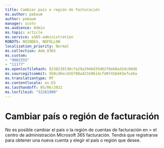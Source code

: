 ```yaml
---
title: Cambiar país o región de facturación
ms.author: pebaum
author: pebaum
manager: scotv
ms.audience: Admin
ms.topic: article
ms.service: o365-administration
ROBOTS: NOINDEX, NOFOLLOW
localization_priority: Normal
ms.collection: Adm_O365
ms.custom:
- "9002555"
- "11177"
ms.openlocfilehash: 8238239130cfa29a2946d35d62f0e68ad1dc9dd8
ms.sourcegitcommit: 5b0cd6ecd16798a421b9614cfd0f416d43e7ce6a
ms.translationtype: MT
ms.contentlocale: es-ES
ms.lasthandoff: 05/06/2021
ms.locfileid: "52261900"
---
```

# <a name="change-billing-country-or-region"></a>Cambiar país o región de facturación

No es posible cambiar el país o la región de cuentas de facturación en  >   el centro de administración Microsoft 365 facturación. Tendrá que registrarse para obtener una nueva cuenta y elegir el país o región que desee. 